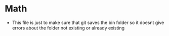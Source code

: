 # Math
   * This file is just to make sure that git saves the bin folder so it doesnt give errors about the folder not existing or already existing
